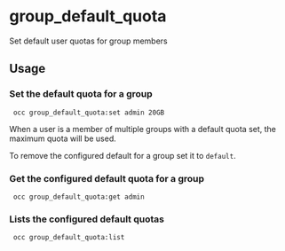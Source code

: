 # group_default_quota

Set default user quotas for group members

## Usage

### Set the default quota for a group

```
 occ group_default_quota:set admin 20GB
```

When a user is a member of multiple groups with a default quota set, the maximum quota will be used.

To remove the configured default for a group set it to `default`.

### Get the configured default quota for a group

```
 occ group_default_quota:get admin
```

### Lists the configured default quotas

```
 occ group_default_quota:list
```
